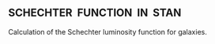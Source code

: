 ## $\text{SCHECHTER} \ \ \text{FUNCTION} \ \ \text{IN} \ \ \text{STAN}$

Calculation of the Schechter luminosity function for galaxies.
